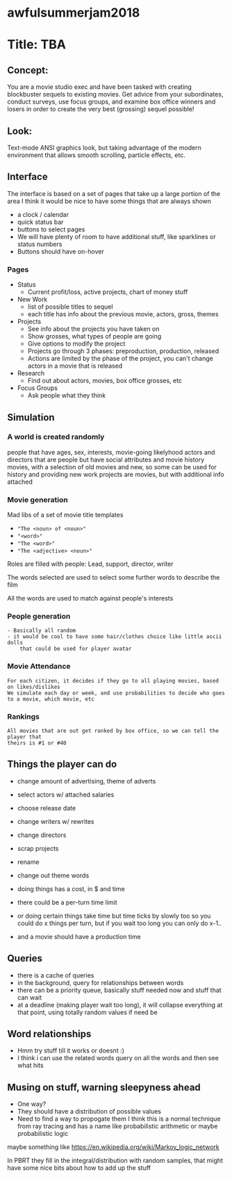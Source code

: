 # awfulsummerjam2018

# Title: TBA

## Concept:
You are a movie studio exec and have been tasked with creating blockbuster
sequels to existing movies. Get advice from your subordinates, conduct surveys,
use focus groups, and examine box office winners and losers in order to create
the very best (grossing) sequel possible!

## Look:
Text-mode ANSI graphics look, but taking advantage of the modern environment
that allows smooth scrolling, particle effects, etc.


## Interface
  The interface is based on a set of pages that take up a large portion of the area
  I think it would be nice to have some things that are always shown
  -  a clock / calendar
  -  quick status bar
  -  buttons to select pages
  -    We will have plenty of room to have additional stuff, like sparklines
      or status numbers
  -    Buttons should have on-hover

### Pages
  - Status
    - Current profit/loss, active projects, chart of money stuff
  - New Work
    - list of possible titles to sequel
    - each title has info about the previous movie, actors, gross, themes
  - Projects
    - See info about the projects you have taken on
    - Show grosses, what types of people are going
    - Give options to modify the project
    - Projects go through 3 phases: preproduction, production, released
    - Actions are limited by the phase of the project, you can't change actors in a movie that is released
  - Research
    - Find out about actors, movies, box office grosses, etc
  - Focus Groups
    - Ask people what they think


## Simulation
### A world is created randomly
people that have ages, sex, interests, movie-going likelyhood
actors and directors that are people but have social attributes and movie history
movies, with a selection of old movies and new, so some can be used for history and providing new work
projects are movies, but with additional info attached

### Movie generation
Mad libs of a set of movie title templates
-   `"The <noun> of <noun>"`
-   `"<word>"`
-   `"The <word>"`
-   `"The <adjective> <noun>"`

Roles are filled with people: Lead, support, director, writer

The words selected are used to select some further words to describe the film

All the words are used to match against people's interests

### People generation
    - Basically all random
    - it would be cool to have some hair/clothes choice like little ascii dolls
        that could be used for player avatar


### Movie Attendance
    For each citizen, it decides if they go to all playing movies, based on likes/dislikes
    We simulate each day or week, and use probabilities to decide who goes to a movie, which movie, etc

### Rankings
    All movies that are out get ranked by box office, so we can tell the player that
    theirs is #1 or #40

## Things the player can do
  - change amount of advertising, theme of adverts
  - select actors w/ attached salaries
  - choose release date
  - change writers w/ rewrites
  - change directors
  - scrap projects
  - rename
  - change out theme words
  - doing things has a cost, in $ and time

  - there could be a per-turn time limit
  - or doing certain things take time but time ticks by slowly too
  so you could do x things per turn, but if you wait too long you can only do x-1..
  - and a movie should have a production time

## Queries
  - there is a cache of queries
  - in the background, query for relationships between words
  - there can be a priority queue, basically stuff needed now and stuff that can wait
  - at a deadline (making player wait too long), it will collapse everything at that
  point, using totally random values if need be

## Word relationships
  - Hmm try stuff till it works or doesnt :)
  - I think i can use the related words query on all the words and then see what hits

## Musing on stuff, warning sleepyness ahead
  - One way?
  - They should have a distribution of possible values
  - Need to find a way to propogate them
  I think this is a normal technique from ray tracing and has a name like
  probabilistic arithmetic
  or maybe probabilistic logic

maybe something like
  https://en.wikipedia.org/wiki/Markov_logic_network

In PBRT they fill in the integral/distribution with random samples, that might
have some nice bits about how to add up the stuff
